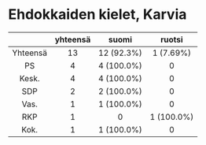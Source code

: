 # Ehdokkaiden kielet, Karvia

| |yhteensä|suomi|ruotsi|
|:---:|:---:|:---:|:---:|
|Yhteensä|13|12 (92.3%)|1 (7.69%)|
|PS|4|4 (100.0%)|0|
|Kesk.|4|4 (100.0%)|0|
|SDP|2|2 (100.0%)|0|
|Vas.|1|1 (100.0%)|0|
|RKP|1|0|1 (100.0%)|
|Kok.|1|1 (100.0%)|0|

